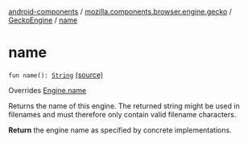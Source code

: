 [android-components](../../index.md) / [mozilla.components.browser.engine.gecko](../index.md) / [GeckoEngine](index.md) / [name](./name.md)

# name

`fun name(): `[`String`](https://kotlinlang.org/api/latest/jvm/stdlib/kotlin/-string/index.html) [(source)](https://github.com/mozilla-mobile/android-components/blob/master/components/browser/engine-gecko-beta/src/main/java/mozilla/components/browser/engine/gecko/GeckoEngine.kt#L167)

Overrides [Engine.name](../../mozilla.components.concept.engine/-engine/name.md)

Returns the name of this engine. The returned string might be used
in filenames and must therefore only contain valid filename
characters.

**Return**
the engine name as specified by concrete implementations.

